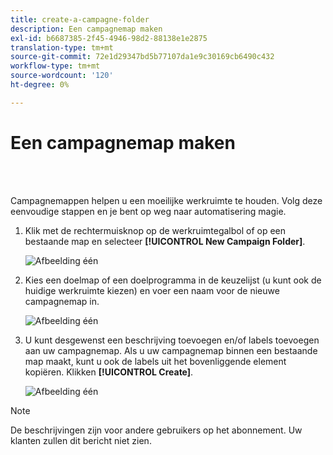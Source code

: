 ```yaml
---
title: create-a-campagne-folder
description: Een campagnemap maken
exl-id: b6687385-2f45-4946-98d2-88138e1e2875
translation-type: tm+mt
source-git-commit: 72e1d29347bd5b77107da1e9c30169cb6490c432
workflow-type: tm+mt
source-wordcount: '120'
ht-degree: 0%

---
```


# Een campagnemap maken

<br> 

Campagnemappen helpen u een moeilijke werkruimte te houden. Volg deze eenvoudige stappen en je bent op weg naar automatisering magie.

1. Klik met de rechtermuisknop op de werkruimtegalbol of op een bestaande map en selecteer **[!UICONTROL New Campaign Folder]**.

   ![Afbeelding één](/help/sky/assets/campaign-folders/create-a-campaign-folder/create-a-campaign-folder-1.png)

1. Kies een doelmap of een doelprogramma in de keuzelijst (u kunt ook de huidige werkruimte kiezen) en voer een naam voor de nieuwe campagnemap in.

   ![Afbeelding één](/help/sky/assets/campaign-folders/create-a-campaign-folder/create-a-campaign-folder-2.png)

1. U kunt desgewenst een beschrijving toevoegen en/of labels toevoegen aan uw campagnemap. Als u uw campagnemap binnen een bestaande map maakt, kunt u ook de labels uit het bovenliggende element kopiëren. Klikken **[!UICONTROL Create]**.

   ![Afbeelding één](/help/sky/assets/campaign-folders/create-a-campaign-folder/create-a-campaign-folder-3.png)

>[!NOTE]
>
>De beschrijvingen zijn voor andere gebruikers op het abonnement. Uw klanten zullen dit bericht niet zien.
